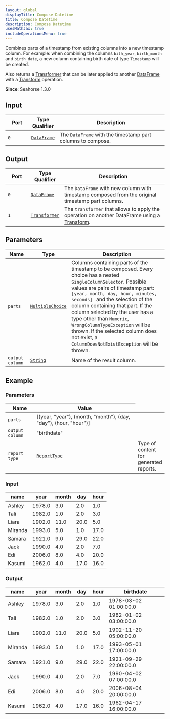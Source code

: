 ```yaml
---
layout: global
displayTitle: Compose Datetime
title: Compose Datetime
description: Compose Datetime
usesMathJax: true
includeOperationsMenu: true
---
```


Combines parts of a timestamp from existing columns into a new timestamp column.
For example: when combining the columns ``bith_year``, ``birth_month`` and ``birth_date``, a new column containing birth date of type `Timestamp` will be created.



Also returns a [Transformer](../classes/transformer.html) that can be later applied
to another [DataFrame](../classes/dataframe.html) with a [Transform](transform.html) operation.

**Since**: Seahorse 1.3.0

## Input

<table>
<thead>
<tr>
<th style="width:15%">Port</th>
<th style="width:15%">Type Qualifier</th>
<th style="width:70%">Description</th>
</tr>
</thead>
<tbody>
<tr>
<td><code>0</code></td>
<td><code><a href="../classes/dataframe.html">DataFrame</a></code></td>
<td>The <code>DataFrame</code> with the timestamp part columns to compose.</td>
</tr>
</tbody>
</table>

## Output

<table>
<thead>
<tr>
<th style="width:15%">Port</th>
<th style="width:15%">Type Qualifier</th>
<th style="width:70%">Description</th>
</tr>
</thead>
<tbody>
<tr>
<td><code>0</code></td>
<td><code><a href="../classes/dataframe.html">DataFrame</a></code></td>
<td>The <code>DataFrame</code> with new column with timestamp composed from the original timestamp part columns.</td>
</tr>
<tr>
<td><code>1</code></td><td>
<code><a href="../classes/transformer.html">Transformer</a></code></td>
<td>The <code>transformer</code> that allows to apply the operation on another DataFrame using a
<a href="transform.html">Transform</a>.</td>
</tr>
</tbody>
</table>

## Parameters

<table class="table">
<thead>
<tr>
<th style="width:15%">Name</th>
<th style="width:15%">Type</th>
<th style="width:70%">Description</th>
</tr>
</thead>
<tbody>
<tr>
<td><code>parts</code></td>
<td><code><a href="../parameter_types.html#multiple-choice">MultipleChoice</a></code></td>
<td>Columns containing parts of the timestamp to be composed.
  Every choice has a nested <code>SingleColumnSelector</code>.
  Possible values are pairs of timestamp part: <code> [year, month, day, hour, minutes, seconds] </code> and the selection of the column containing that part.
  If the column selected by the user has a type other than <code>Numeric</code>,
  <code>WrongColumnTypeException</code> will be thrown.
  If the selected column does not exist, a <code>ColumnDoesNotExistException</code> will be thrown.</td>
</tr>
<tr>
<td><code>output column</code></td>
<td><code><a href="../parameter_types.html#string">String</a></code></td>
<td>Name of the result column.</td>
</tr>
</tbody>
</table>

[comment]: # (Example can't be generated:)
[comment]: # (MultipleChoice can't be handled by ParametersHtmlFormatter)

## Example

### Parameters

<table class="table">
<thead>
<tr>
  <th style="width:20%">Name</th>
  <th style="width:80%">Value</th>
</tr>
</thead>
<tbody>

<tr>
<td><code>parts</code></td>
<td>[(year, "year"), (month, "month"), (day, "day"), (hour, "hour")]</td>
</tr>

<tr>
<td><code>output column</code></td>
<td>"birthdate"</td>
</tr>

<tr>
<td><code>report type</code></td>
<td><code><a href="../parameter_types.html#report-type">ReportType</a></code></td>
<td>Type of content for generated reports.</td>
</tr>

</tbody>
</table>

### Input

<table class="table">
  <thead>
    <tr>
      <th>name</th>
      <th>year</th>
      <th>month</th>
      <th>day</th>
      <th>hour</th>
    </tr>
  </thead>
  <tbody>
    <tr>
      <td>Ashley</td>
      <td>1978.0</td>
      <td>3.0</td>
      <td>2.0</td>
      <td>1.0</td>
    </tr>
    <tr>
      <td>Tali</td>
      <td>1982.0</td>
      <td>1.0</td>
      <td>2.0</td>
      <td>3.0</td>
    </tr>
    <tr>
      <td>Liara</td>
      <td>1902.0</td>
      <td>11.0</td>
      <td>20.0</td>
      <td>5.0</td>
    </tr>
    <tr>
      <td>Miranda</td>
      <td>1993.0</td>
      <td>5.0</td>
      <td>1.0</td>
      <td>17.0</td>
    </tr>
    <tr>
      <td>Samara</td>
      <td>1921.0</td>
      <td>9.0</td>
      <td>29.0</td>
      <td>22.0</td>
    </tr>
    <tr>
      <td>Jack</td>
      <td>1990.0</td>
      <td>4.0</td>
      <td>2.0</td>
      <td>7.0</td>
    </tr>
    <tr>
      <td>Edi</td>
      <td>2006.0</td>
      <td>8.0</td>
      <td>4.0</td>
      <td>20.0</td>
    </tr>
    <tr>
      <td>Kasumi</td>
      <td>1962.0</td>
      <td>4.0</td>
      <td>17.0</td>
      <td>16.0</td>
    </tr>
  </tbody>
</table>

### Output

<table class="table">
  <thead>
    <tr>
      <th>name</th>
      <th>year</th>
      <th>month</th>
      <th>day</th>
      <th>hour</th>
      <th>birthdate</th>
    </tr>
  </thead>
  <tbody>
    <tr>
      <td>Ashley</td>
      <td>1978.0</td>
      <td>3.0</td>
      <td>2.0</td>
      <td>1.0</td>
      <td>1978-03-02 01:00:00.0</td>
    </tr>
    <tr>
      <td>Tali</td>
      <td>1982.0</td>
      <td>1.0</td>
      <td>2.0</td>
      <td>3.0</td>
      <td>1982-01-02 03:00:00.0</td>
    </tr>
    <tr>
      <td>Liara</td>
      <td>1902.0</td>
      <td>11.0</td>
      <td>20.0</td>
      <td>5.0</td>
      <td>1902-11-20 05:00:00.0</td>
    </tr>
    <tr>
      <td>Miranda</td>
      <td>1993.0</td>
      <td>5.0</td>
      <td>1.0</td>
      <td>17.0</td>
      <td>1993-05-01 17:00:00.0</td>
    </tr>
    <tr>
      <td>Samara</td>
      <td>1921.0</td>
      <td>9.0</td>
      <td>29.0</td>
      <td>22.0</td>
      <td>1921-09-29 22:00:00.0</td>
    </tr>
    <tr>
      <td>Jack</td>
      <td>1990.0</td>
      <td>4.0</td>
      <td>2.0</td>
      <td>7.0</td>
      <td>1990-04-02 07:00:00.0</td>
    </tr>
    <tr>
      <td>Edi</td>
      <td>2006.0</td>
      <td>8.0</td>
      <td>4.0</td>
      <td>20.0</td>
      <td>2006-08-04 20:00:00.0</td>
    </tr>
    <tr>
      <td>Kasumi</td>
      <td>1962.0</td>
      <td>4.0</td>
      <td>17.0</td>
      <td>16.0</td>
      <td>1962-04-17 16:00:00.0</td>
    </tr>
  </tbody>
</table>
